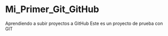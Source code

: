 # Mi_Primer_Git_GitHub
Aprendiendo a subir proyectos a GitHub
Este es un proyecto de prueba con GIT
